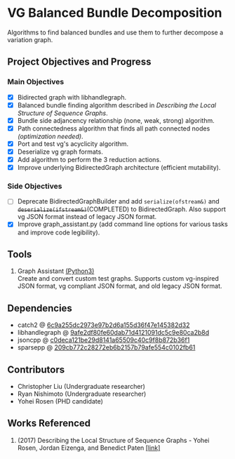 # VG Balanced Bundle Decomposition
Algorithms to find balanced bundles and use them to further decompose a variation graph.

## Project Objectives and Progress
### Main Objectives
 - [x] Bidirected graph with libhandlegraph.
 - [x] Balanced bundle finding algorithm described in *Describing the Local Structure of Sequence Graphs*.
 - [x] Bundle side adjancency relationship (none, weak, strong) algorithm.
 - [x] Path connectedness algorithm that finds all path connected nodes *(optimization needed)*.
 - [x] Port and test vg's acyclicity algorithm.
 - [x] Deserialize vg graph formats.
 - [x] Add algorithm to perform the 3 reduction actions.
 - [x] Improve underlying BidirectedGraph architecture (efficient mutability).
### Side Objectives
 - [ ] Deprecate BidirectedGraphBuilder and add `serialize(ofstream&)` and ~~`deserialize(ifstream&)`~~(COMPLETED) to BidirectedGraph. Also support vg JSON format instead of legacy JSON format.
 - [x] Improve graph_assistant.py (add command line options for various tasks and improve code legibility).

## Tools
 1. Graph Assistant [(Python3)](test/graph_assistant.py)  
 Create and convert custom test graphs. Supports custom vg-inspired JSON format, vg compliant JSON format, and old legacy JSON format.

## Dependencies
- catch2 @ [6c9a255dc2973e97b2d6a155d36f47e145382d32](https://github.com/catchorg/Catch2/commit/6c9a255dc2973e97b2d6a155d36f47e145382d32)
- libhandlegraph @ [9afe2df80fe60dab71d4121091dc5c9e80ca2b8d](https://github.com/vgteam/libhandlegraph/commit/c0deca121be29d8141a65509c40c9f8b872b36f1)
- jsoncpp @ [c0deca121be29d8141a65509c40c9f8b872b36f1](https://github.com/open-source-parsers/jsoncpp/commit/5b91551f3944d69e0090d6b6528852207de78078)
- sparsepp @ [209cb772c28272eb6b2157b79afe554c0102fb61](https://github.com/greg7mdp/sparsepp/commit/209cb772c28272eb6b2157b79afe554c0102fb61)


## Contributors
- Christopher Liu (Undergraduate researcher)
- Ryan Nishimoto (Undergraduate researcher)
- Yohei Rosen (PHD candidate)

## Works Referenced
1. (2017) Describing the Local Structure of Sequence Graphs - Yohei Rosen, Jordan Eizenga, and Benedict Paten [[link]](https://link.springer.com/chapter/10.1007/978-3-319-58163-7_2)
